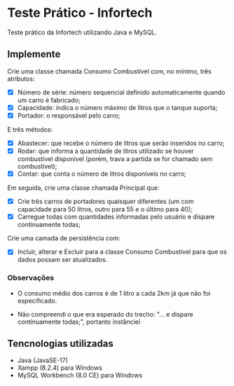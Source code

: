 # Teste Prático - Infortech
Teste prático da Infortech utilizando Java e MySQL.

## Implemente
Crie uma classe chamada Consumo Combustível com, no mínimo, três atributos:

- [x] Número de série: número sequencial definido automaticamente quando um carro é fabricado;
- [x] Capacidade: indica o número máximo de litros que o tanque suporta;
- [x] Portador: o responsável pelo carro;

E três métodos:

- [x] Abastecer: que recebe o número de litros que serão inseridos no carro;
- [x] Rodar: que informa a quantidade de litros utilizado se houver combustível disponível (porém, trava a partida se for chamado sem combustível);
- [x] Contar: que conta o número de litros disponíveis no carro;

Em seguida, crie uma classe chamada Principal que:

- [x] Crie três carros de portadores quaisquer diferentes (um com capacidade para 50 litros, outro para 55 e o último para 40);
- [x] Carregue todas com quantidades informadas pelo usuário e dispare continuamente todas;

Crie uma camada de persistência com:
- [x] Incluir, alterar e Excluir para a classe Consumo Combustível para que os dados possam ser atualizados.

### Observações

- O consumo médio dos carros é de 1 litro a cada 2km já que não foi especificado.

- Não compreendi o que era esperado do trecho: "... e dispare continuamente todas;", portanto instânciei 

## Tencnologias utilizadas

- Java (JavaSE-17)
- Xampp (8.2.4) para Windows
- MySQL Workbench (8.0 CE) para Windows
